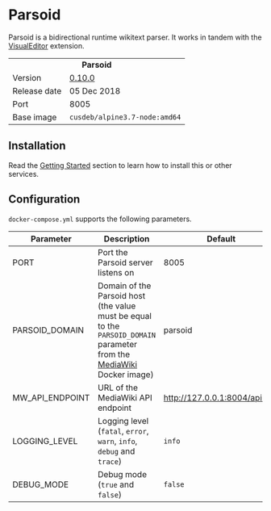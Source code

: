 # Parsoid

Parsoid is a bidirectional runtime wikitext parser. It works in tandem with the [VisualEditor](https://mediawiki.org/wiki/Extension:VisualEditor) extension.

<table>
  <tr>
    <td align="center" colspan="2"><b>Parsoid</b></td>
  </tr>
  <tr>
    <td>Version</td>
    <td><a href="https://mediawiki.org/wiki/Parsoid/Releases#0.10.0_(released_Dec_5,_2018)">0.10.0</a></td>
  </tr>
  <tr>
    <td>Release date</td>
    <td>05 Dec 2018</td>
  </tr>
  <tr>
    <td>Port</td>
    <td>8005</td>
  </tr> 
  <tr>
    <td valign="top">Base image</td>
    <td><code>cusdeb/alpine3.7-node:amd64</code></td>
  </tr>
</table>

## Installation

Read the [Getting Started](https://github.com/tolstoyevsky/mmb#getting-started) section to learn how to install this or other services.

## Configuration

`docker-compose.yml` supports the following parameters.

| Parameter | Description | Default |
| --- | --- | --- |
| PORT            | Port the Parsoid server listens on | 8005 |
| PARSOID_DOMAIN  | Domain of the Parsoid host (the value must be equal to the `PARSOID_DOMAIN` parameter from the [MediaWiki](https://github.com/tolstoyevsky/mmb/tree/master/mediawiki) Docker image) | parsoid |
| MW_API_ENDPOINT | URL of the MediaWiki API endpoint | http://127.0.0.1:8004/api.php |
| LOGGING_LEVEL   | Logging level (`fatal`, `error`, `warn`, `info`, `debug` and `trace`) | `info` |
| DEBUG_MODE      | Debug mode (`true` and `false`) | `false` |
